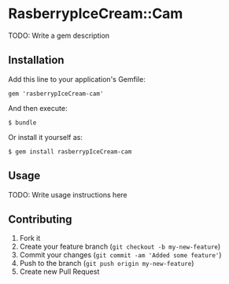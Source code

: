 # RasberrypIceCream::Cam

TODO: Write a gem description

## Installation

Add this line to your application's Gemfile:

    gem 'rasberrypIceCream-cam'

And then execute:

    $ bundle

Or install it yourself as:

    $ gem install rasberrypIceCream-cam

## Usage

TODO: Write usage instructions here

## Contributing

1. Fork it
2. Create your feature branch (`git checkout -b my-new-feature`)
3. Commit your changes (`git commit -am 'Added some feature'`)
4. Push to the branch (`git push origin my-new-feature`)
5. Create new Pull Request
